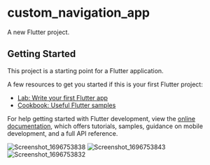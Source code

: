 # custom_navigation_app

A new Flutter project.

## Getting Started

This project is a starting point for a Flutter application.

A few resources to get you started if this is your first Flutter project:

- [Lab: Write your first Flutter app](https://docs.flutter.dev/get-started/codelab)
- [Cookbook: Useful Flutter samples](https://docs.flutter.dev/cookbook)

For help getting started with Flutter development, view the
[online documentation](https://docs.flutter.dev/), which offers tutorials,
samples, guidance on mobile development, and a full API reference.

![Screenshot_1696753838](https://github.com/uhlapru57/custom-navigation-app/assets/97748694/3dbc02cc-8bff-4674-ba0f-9c2299434233)
![Screenshot_1696753843](https://github.com/uhlapru57/custom-navigation-app/assets/97748694/0d53f1a3-60f3-4cb9-be5b-7a9e060e8e62)
![Screenshot_1696753832](https://github.com/uhlapru57/custom-navigation-app/assets/97748694/cceae030-738e-44b2-a223-7bdcadccb924)
